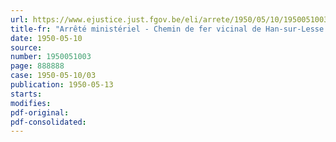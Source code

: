 ```yaml
---
url: https://www.ejustice.just.fgov.be/eli/arrete/1950/05/10/1950051003/justel
title-fr: "Arrêté ministériel - Chemin de fer vicinal de Han-sur-Lesse à la Grotte de Han. - Prix et conditions de transport"
date: 1950-05-10
source:
number: 1950051003
page: 888888
case: 1950-05-10/03
publication: 1950-05-13
starts:
modifies:
pdf-original:
pdf-consolidated:
---
```


